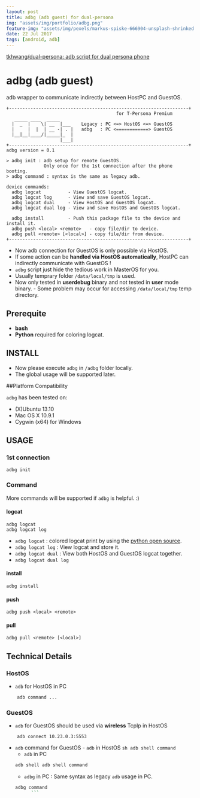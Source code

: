 ```yaml
---
layout: post
title: adbg (adb guest) for dual-persona
img: "assets/img/portfolio/adbg.png"
feature-img: "assets/img/pexels/markus-spiske-666904-unsplash-shrinked.jpg"
date: 22 Jul 2017
tags: [android, adb]
---
```


[tkhwang/dual-persona: adb script for dual persona phone](https://github.com/tkhwang/dual-persona)

# adbg (adb guest)

adb wrapper to communicate indirectly between HostPC and GuestOS.

```
+-------------------------------------------------------------------+
                                         for T-Persona Premium
   _____ ____  _____
  |  _  |    \| __  |___    Legacy : PC <=> HostOS <=> GuestOS
  |     |  |  | __ -| . |   adbg   : PC <============> GuestOS
  |__|__|____/|_____|_  |
                    |___|
+-------------------------------------------------------------------+
adbg version = 0.1

> adbg init : adb setup for remote GuestOS.
              Only once for the 1st connection after the phone booting.
> adbg command : syntax is the same as legacy adb.

device commands:
  adbg logcat          - View GuestOS logcat.
  adbg logcat log      - View and save GuestOS logcat.
  adbg logcat dual     - View HostOS and GuestOS logcat.
  adbg logcat dual log - View and save HostOS and GuestOS logcat.

  adbg install         - Push this package file to the device and install it.
  adbg push <local> <remote>   - copy file/dir to device.
  adbg pull <remote> [<local>] - copy file/dir from device.
+-------------------------------------------------------------------+
```

- Now adb connection for GuestOS is only possible via HostOS.
- If some action can be **handled via HostOS automatically**, HostPC can indirectly communicate with GuestOS !
- `adbg` script just hide the tedious work in MasterOS for you.
- Usually temprary folder `/data/local/tmp` is used.
- Now only tested in **userdebug** binary and not tested in **user** mode binary. - Some problem may occur for accessing `/data/local/tmp` temp directory.

## Prerequite

- **bash**
- **Python** required for coloring logcat.

## INSTALL

- Now please execute `adbg` in `/adbg` folder locally.
- The global usage will be supported later.

##Platform Compatibility

`adbg` has been tested on:

- (X)Ubuntu 13.10
- Mac OS X 10.9.1
- Cygwin (x64) for Windows

## USAGE

### 1st connection

```language
adbg init
```

### Command

More commands will be supported if `adbg` is helpful. :)

#### logcat

```language
adbg logcat
adbg logcat log
```

- `adbg logcat` : colored logcat print by using the [python open source](http://jsharkey.org/blog/2009/04/22/modifying-the-android-logcat-stream-for-full-color-debugging/).
- `adbg logcat log` : View logcat and store it.
- `adbg logcat dual` : View both HostOS and GuestOS logcat together.
- `adbg logcat dual log`

#### install

```language
adbg install
```

#### push

```language
adbg push <local> <remote>
```

#### pull

```language
adbg pull <remote> [<local>]
```

## Technical Details

### HostOS

- `adb` for HostOS in PC

```sh
    adb command ...
```

### GuestOS

- `adb` for GuestOS should be used via **wireless** TcpIp in HostOS

```language
    adb connect 10.23.0.3:5553
```

- `adb` command for GuestOS - `adb` in HostOS
  `sh adb shell command`
  - `adb` in PC
  ```sh
  adb shell adb shell command
  ```
  - `adbg` in PC : Same syntax as legacy `adb` usage in PC.
  ````bash
  adbg command
  		```
  ````
